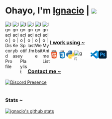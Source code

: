 # Ohayo, I'm <a href="https://tixte.gifts" target="_blank">Ignacio</a> | ![](https://komarev.com/ghpvc/?username=nekospara&color=gray)

<a href="https://discord.com/users/883329546517110876" target="_blank"><img align="left" alt="Ignacio | Discord Profile" width="24px" src="https://cdn.jsdelivr.net/npm/simple-icons@v5/icons/discord.svg" />
<a href="https://keybase.com/fumando" target="_blank"><img align="left" alt="Ignacio | Keybase" width="24px" src="https://cdn.jsdelivr.net/npm/simple-icons@v5/icons/keybase.svg" />
<a href="https://open.spotify.com/playlist/3FmrgRF8OxtCHUmm9dRzRu" target="_blank"><img align="left" alt="Ignacio | Spotify Playlist" width="24px" src="https://cdn.jsdelivr.net/npm/simple-icons@v5/icons/spotify.svg" />
<a href="https://last.fm/user/webhook" target="_blank"><img align="left" alt="Ignacio | last.fm" width="24px" src="https://cdn.jsdelivr.net/npm/simple-icons@v5/icons/lastdotfm.svg" />
<a href="https://tixte.gifts/" target="_blank"><img align="left" alt="Ignacio | Website" width="24px" src="https://cdn.jsdelivr.net/npm/simple-icons@v5/icons/vercel.svg" />
<a href="https://myanimelist.net/profile/_dj" target="_blank"><img align="left" alt="Ignacio | MyAnimeList" width="24px" src="https://cdn.jsdelivr.net/npm/simple-icons@v5/icons/myanimelist.svg" />
</br> </br>

### I work using ~
<a href="https://www.w3.org/html/" target="_blank"><img align="left" alt="HTML5" width="26px" src="https://raw.githubusercontent.com/github/explore/80688e429a7d4ef2fca1e82350fe8e3517d3494d/topics/html/html.png" /></a>
<a href="https://www.w3schools.com/css/" target="_blank"><img align="left" alt="CSS3" width="26px" src="https://raw.githubusercontent.com/github/explore/80688e429a7d4ef2fca1e82350fe8e3517d3494d/topics/css/css.png" /></a>
<a href="https://www.python.org" target="_blank">
<img align="left" alt="Python" width="26px" src="https://github.com/Aakarsh-B/trying-repos/blob/master/python-5.svg?raw=true"/>
</a>
</a> <a href="https://git-scm.com/" target="_blank">
<img align="left" alt="git" width="26px" src="https://www.vectorlogo.zone/logos/git-scm/git-scm-icon.svg"/>
</a>
<img align="left" alt="GitHub" width="26px" src="https://github.com/Aakarsh-B/trying-repos/blob/master/github.svg" />
<img align="left" alt="Visual Studio Code" width="26px" src="https://raw.githubusercontent.com/github/explore/80688e429a7d4ef2fca1e82350fe8e3517d3494d/topics/visual-studio-code/visual-studio-code.png" />
</a> <a href="https://www.photoshop.com/en" target="_blank">
<img align="left" alt="Photoshop" width="26px" src="https://github.com/Aakarsh-B/trying-repos/blob/master/photoshop.png?raw=true"/>

</br> </br>

### Contact me ~
[![Discord Presence](https://lanyard-profile-readme.vercel.app/api/883329546517110876)](https://discord.com/users/883329546517110876)
</br> </br>

### Stats ~ 
[![ignacio's github
stats](https://github-readme-stats.vercel.app/api?username=nekospara&include_all_commits=true&count_private=true&show_icons=true&line_height=20&title_color=FFFFFF&icon_color=FFFFFF&text_color=FFFFFF&bg_color=0D1117)](https://github.com/anuraghazra/github-readme-stats) 
